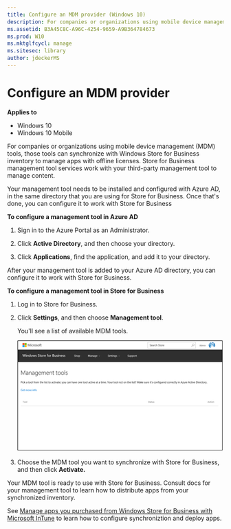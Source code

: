 ```yaml
---
title: Configure an MDM provider (Windows 10)
description: For companies or organizations using mobile device management (MDM) tools, those tools can synchronize with Windows Store for Business inventory to manage apps with offline licenses.
ms.assetid: B3A45C8C-A96C-4254-9659-A9B364784673
ms.prod: W10
ms.mktglfcycl: manage
ms.sitesec: library
author: jdeckerMS
---
```


# Configure an MDM provider


**Applies to**

-   Windows 10
-   Windows 10 Mobile

For companies or organizations using mobile device management (MDM) tools, those tools can synchronize with Windows Store for Business inventory to manage apps with offline licenses. Store for Business management tool services work with your third-party management tool to manage content.

Your management tool needs to be installed and configured with Azure AD, in the same directory that you are using for Store for Business. Once that's done, you can configure it to work with Store for Business

**To configure a management tool in Azure AD**

1.  Sign in to the Azure Portal as an Administrator.

2.  Click **Active Directory**, and then choose your directory. 

3.  Click **Applications**, find the application, and add it to your directory.

After your management tool is added to your Azure AD directory, you can configure it to work with Store for Business.

**To configure a management tool in Store for Business**

1.  Log in to Store for Business.

2.  Click **Settings**, and then choose **Management tool**.

    You'll see a list of available MDM tools.

    ![](images/wsfb-settings-mgmt.png)

3.  Choose the MDM tool you want to synchronize with Store for Business, and then click **Activate.**

Your MDM tool is ready to use with Store for Business. Consult docs for your management tool to learn how to distribute apps from your synchronized inventory.

See [Manage apps you purchased from Windows Store for Business with Microsoft InTune](https://technet.microsoft.com/library/mt676514.aspx) to learn how to configure synchroniztion and deploy apps.

 

 





